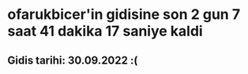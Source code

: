 # ofarukbicer'in gidisine son 2 gun 7 saat 41 dakika 17 saniye kaldi

## Gidis tarihi: 30.09.2022 :(